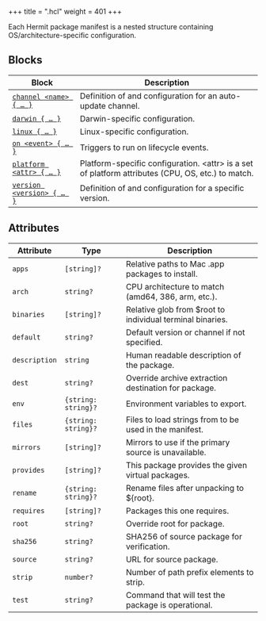 +++
title = "<manifest>.hcl"
weight = 401
+++

Each Hermit package manifest is a nested structure containing OS/architecture-specific configuration.


## Blocks

| Block  | Description |
|--------|-------------|
| [`channel <name> { … }`](../channel) | Definition of and configuration for an auto-update channel. |
| [`darwin { … }`](../darwin) | Darwin-specific configuration. |
| [`linux { … }`](../linux) | Linux-specific configuration. |
| [`on <event> { … }`](../on) | Triggers to run on lifecycle events. |
| [`platform <attr> { … }`](../platform) | Platform-specific configuration. &lt;attr&gt; is a set of platform attributes (CPU, OS, etc.) to match. |
| [`version <version> { … }`](../version) | Definition of and configuration for a specific version. |

## Attributes

| Attribute | Type | Description |
|-----------|------|-------------|
| `apps` | `[string]?` | Relative paths to Mac .app packages to install. |
| `arch` | `string?` | CPU architecture to match (amd64, 386, arm, etc.). |
| `binaries` | `[string]?` | Relative glob from $root to individual terminal binaries. |
| `default` | `string?` | Default version or channel if not specified. |
| `description` | `string` | Human readable description of the package. |
| `dest` | `string?` | Override archive extraction destination for package. |
| `env` | `{string: string}?` | Environment variables to export. |
| `files` | `{string: string}?` | Files to load strings from to be used in the manifest. |
| `mirrors` | `[string]?` | Mirrors to use if the primary source is unavailable. |
| `provides` | `[string]?` | This package provides the given virtual packages. |
| `rename` | `{string: string}?` | Rename files after unpacking to ${root}. |
| `requires` | `[string]?` | Packages this one requires. |
| `root` | `string?` | Override root for package. |
| `sha256` | `string?` | SHA256 of source package for verification. |
| `source` | `string?` | URL for source package. |
| `strip` | `number?` | Number of path prefix elements to strip. |
| `test` | `string?` | Command that will test the package is operational. |

